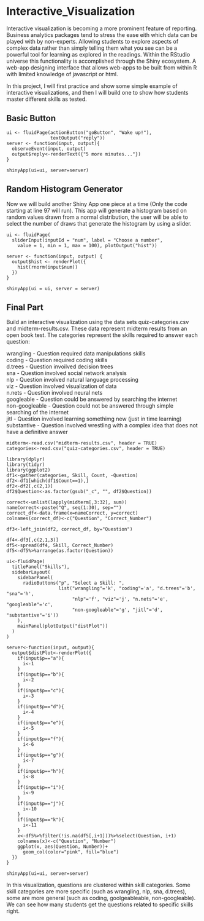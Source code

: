 # Interactive_Visualization

Interactive visualization is becoming a more prominent feature of reporting. Business analytics packages tend to stress the ease eith which data can be played with by non-experts. Allowing students to explore aspects of complex data rather than simply telling them what you see can be a powerful tool for learning as explored in the readings. Within the RStudio universe this functionality is accomplished through the Shiny ecosystem. A web-app designing interface that allows web-apps to be built from within R with limited knowledge of javascript or html.

In this project, I will first practice and show some simple example of interactive visualizations, and then I will build one to show how students master different skills as tested.


## Basic Button

```{r}
ui <- fluidPage(actionButton("goButton", "Wake up!"),
                textOutput("reply"))
server <- function(input, output){
  observeEvent(input, output)
  output$reply<-renderText({"5 more minutes..."})
}

shinyApp(ui=ui, server=server)
```


## Random Histogram Generator

Now we will build another Shiny App one piece at a time (Only the code starting at line 97 will run). This app will generate a histogram based on random values drawn from a normal distribution, the user will be able to select the number of draws that generate the histogram by using a slider.

```{r}
ui <- fluidPage(
  sliderInput(inputId = "num", label = "Choose a number", 
    value = 1, min = 1, max = 100), plotOutput("hist"))

server <- function(input, output) {
  output$hist <- renderPlot({
    hist(rnorm(input$num))
  })
}

shinyApp(ui = ui, server = server)
```

## Final Part

Build an interactive visualization using the data sets quiz-categories.csv and midterm-results.csv. These data represent midterm results from an open book test. The categories represent the skills required to answer each question:

wrangling - Question required data manipulations skills  
coding - Question required coding skills  
d.trees - Question invoilved decision trees  
sna - Question involved social network analysis  
nlp - Question involved natural language processing  
viz - Question involved visualization of data  
n.nets - Question involved neural nets  
googleable - Question could be answered by searching the internet  
non-googleable - Question could not be answered through simple searching of the internet  
jitl - Question involved learning somethimg new (just in time learning)  
substantive - Question involved wrestling with a complex idea that does not have a definitive answer


```{r}
midterm<-read.csv("midterm-results.csv", header = TRUE)
categories<-read.csv("quiz-categories.csv", header = TRUE)
```

```{r}
library(dplyr)
library(tidyr)
library(ggplot2)
df1<-gather(categories, Skill, Count, -Question)
df2<-df1[which(df1$Count==1),]
df2<-df2[,c(2,1)]
df2$Question<-as.factor(gsub("_c", "", df2$Question))

correct<-unlist(lapply(midterm[,3:32], sum))
nameCorrect<-paste("Q", seq(1:30), sep="")
correct_df<-data.frame(x=nameCorrect, y=correct)
colnames(correct_df)<-c("Question", "Correct_Number")

df3<-left_join(df2, correct_df, by="Question")

df4<-df3[,c(2,1,3)]
df5<-spread(df4, Skill, Correct_Number)
df5<-df5%>%arrange(as.factor(Question))

```


```{r}
ui<-fluidPage(
  titlePanel("Skills"),
  sidebarLayout(
    sidebarPanel(
      radioButtons("p", "Select a Skill: ",
                   list("wrangling"='k', "coding"='a', "d.trees"='b', "sna"='h',
                        "nlp"='f', "viz"='j', "n.nets"='e', "googleable"='c',
                        "non-googleable"='g', "jitl"='d', "substantive"='i'))
    ),
    mainPanel(plotOutput("distPlot"))
  )
)

server<-function(input, output){
  output$distPlot<-renderPlot({
    if(input$p=="a"){
      i<-1
    }
    if(input$p=="b"){
      i<-2
    }
    if(input$p=="c"){
      i<-3
    }
    if(input$p=="d"){
      i<-4
    }
    if(input$p=="e"){
      i<-5
    }
    if(input$p=="f"){
      i<-6
    }
    if(input$p=="g"){
      i<-7
    }
    if(input$p=="h"){
      i<-8
    }
    if(input$p=="i"){
      i<-9
    }
    if(input$p=="j"){
      i<-10
    }
    if(input$p=="k"){
      i<-11
    }
    x<-df5%>%filter(!is.na(df5[,i+1]))%>%select(Question, i+1)
    colnames(x)<-c("Question", "Number")
    ggplot(x, aes(Question, Number))+
      geom_col(color="pink", fill="blue")
  })
}

shinyApp(ui=ui, server=server)
```

In this visualization, questions are clustered within skill categories. Some skill categories are more specific (such as wrangling, nlp, sna, d.trees), some are more general (such as coding, goolgeableable, non-googleable). We can see how many students get the questions related to specific skills right.
